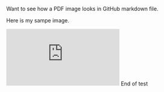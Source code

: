 Want to see how a PDF image looks in GitHub markdown file.

Here is my sampe image.  

![Here is my test PDF image](https://github.com/czlxp599/hello-world/blob/test-convert/test%20how%20it%20looks%201.pdf)
End of test
